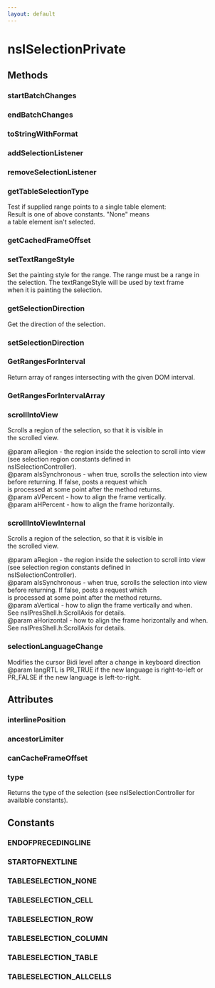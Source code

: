 ```yaml
---
layout: default
---
```


# nsISelectionPrivate #

## Methods ##

### startBatchChanges ###

### endBatchChanges ###

### toStringWithFormat ###

### addSelectionListener ###

### removeSelectionListener ###

### getTableSelectionType ###
 Test if supplied range points to a single table element:  
   Result is one of above constants. "None" means  
   a table element isn't selected.  
  

### getCachedFrameOffset ###

### setTextRangeStyle ###
  
Set the painting style for the range. The range must be a range in  
the selection. The textRangeStyle will be used by text frame  
when it is painting the selection.  
  

### getSelectionDirection ###
  
Get the direction of the selection.  
  

### setSelectionDirection ###

### GetRangesForInterval ###
  
Return array of ranges intersecting with the given DOM interval.  
  

### GetRangesForIntervalArray ###

### scrollIntoView ###
  
Scrolls a region of the selection, so that it is visible in  
the scrolled view.  
  
@param aRegion - the region inside the selection to scroll into view  
                 (see selection region constants defined in  
                  nsISelectionController).  
@param aIsSynchronous - when true, scrolls the selection into view  
                        before returning. If false, posts a request which  
                        is processed at some point after the method returns.  
@param aVPercent - how to align the frame vertically.  
@param aHPercent - how to align the frame horizontally.  
  

### scrollIntoViewInternal ###
  
Scrolls a region of the selection, so that it is visible in  
the scrolled view.  
  
@param aRegion - the region inside the selection to scroll into view  
                 (see selection region constants defined in  
                  nsISelectionController).  
@param aIsSynchronous - when true, scrolls the selection into view  
                        before returning. If false, posts a request which  
                        is processed at some point after the method returns.  
@param aVertical - how to align the frame vertically and when.  
                   See nsIPresShell.h:ScrollAxis for details.  
@param aHorizontal - how to align the frame horizontally and when.  
                   See nsIPresShell.h:ScrollAxis for details.  
  

### selectionLanguageChange ###
  
Modifies the cursor Bidi level after a change in keyboard direction  
@param langRTL is PR_TRUE if the new language is right-to-left or  
               PR_FALSE if the new language is left-to-right.  
  

## Attributes ##

### interlinePosition ###

### ancestorLimiter ###

### canCacheFrameOffset ###

### type ###
  
Returns the type of the selection (see nsISelectionController for  
available constants).  
  

## Constants ##

### ENDOFPRECEDINGLINE ###

### STARTOFNEXTLINE ###

### TABLESELECTION_NONE ###

### TABLESELECTION_CELL ###

### TABLESELECTION_ROW ###

### TABLESELECTION_COLUMN ###

### TABLESELECTION_TABLE ###

### TABLESELECTION_ALLCELLS ###

